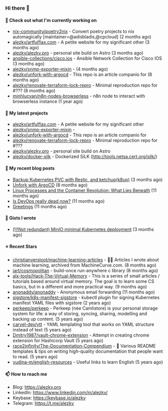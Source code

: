 ### Hi there 👋

#### 👷 Check out what I'm currently working on

- [nix-community/poetry2nix](https://github.com/nix-community/poetry2nix) - Convert poetry projects to nix automagically [maintainer=@adisbladis,@cpcloud]  (2 months ago)
- [alezkv/artfulflax.com](https://github.com/alezkv/artfulflax.com) - A petite website for my significant other (3 months ago)
- [alezkv/alezkv.pro](https://github.com/alezkv/alezkv.pro) - personal site build on Astro (3 months ago)
- [ansible-collections/cisco.ios](https://github.com/ansible-collections/cisco.ios) - Ansible Network Collection for Cisco IOS (3 months ago)
- [alezkv/snmp-exporter-mixin](https://github.com/alezkv/snmp-exporter-mixin) -  (4 months ago)
- [alezkv/unfork-with-argocd](https://github.com/alezkv/unfork-with-argocd) - This repo is an article companio for (8 months ago)
- [alezkv/renovate-terraform-lock-repro](https://github.com/alezkv/renovate-terraform-lock-repro) - Minimal reproduction repo for #??? (8 months ago)
- [minhlucvan/n8n-nodes-browserless](https://github.com/minhlucvan/n8n-nodes-browserless) - n8n node to interact with browserless instance  (1 year ago)

#### 🌱 My latest projects

- [alezkv/artfulflax.com](https://github.com/alezkv/artfulflax.com) - A petite website for my significant other
- [alezkv/snmp-exporter-mixin](https://github.com/alezkv/snmp-exporter-mixin) - 
- [alezkv/unfork-with-argocd](https://github.com/alezkv/unfork-with-argocd) - This repo is an article companio for
- [alezkv/renovate-terraform-lock-repro](https://github.com/alezkv/renovate-terraform-lock-repro) - Minimal reproduction repo for #???
- [alezkv/alezkv.pro](https://github.com/alezkv/alezkv.pro) - personal site build on Astro
- [alezkv/docker-silk](https://github.com/alezkv/docker-silk) - Dockerized SiLK (http://tools.netsa.cert.org/silk/)

#### 📜 My recent blog posts

- [Backup Kubernetes PVC with Restic, and ketchup(k8up)](https://alezkv.pro/blog/k8up/) (3 months ago)
- [Unfork with ArgoCD](https://alezkv.pro/blog/unfork-with-argocd/) (8 months ago)
- [Linux Processes and the Container Revolution: What Lies Beneath](https://alezkv.pro/blog/container-is-a-process/) (11 months ago)
- [Is DevOps really dead now?](https://alezkv.pro/blog/is-devops-dead/) (11 months ago)
- [Greetings](https://alezkv.pro/blog/greetings/) (11 months ago)

#### 📓 Gists I wrote

- [(!!!Not redundant) MinIO minimal Kubernetes deployment](https://gist.github.com/ac2280dcae300f24495ebb54d44d6d98) (3 months ago)

#### ⭐ Recent Stars

- [christianversloot/machine-learning-articles](https://github.com/christianversloot/machine-learning-articles) - 🧠💬 Articles I wrote about machine learning, archived from MachineCurve.com. (8 months ago)
- [jart/cosmopolitan](https://github.com/jart/cosmopolitan) - build-once run-anywhere c library (8 months ago)
- [alx-tools/Hack-The-Virtual-Memory](https://github.com/alx-tools/Hack-The-Virtual-Memory) - This is a series of small articles / tutorials based around virtual memory. The goal is to learn some CS basics, but in a different and more practical way. (9 months ago)
- [anonaddy/anonaddy](https://github.com/anonaddy/anonaddy) - Anonymous email forwarding (11 months ago)
- [sigstore/k8s-manifest-sigstore](https://github.com/sigstore/k8s-manifest-sigstore) - kubectl plugin for signing Kubernetes manifest YAML files with sigstore (2 years ago)
- [perkeep/perkeep](https://github.com/perkeep/perkeep) - Perkeep (née Camlistore) is your personal storage system for life: a way of storing, syncing, sharing, modelling and backing up content. (5 years ago)
- [carvel-dev/ytt](https://github.com/carvel-dev/ytt) - YAML templating tool that works on YAML structure instead of text (5 years ago)
- [Dmitry1987/vault-chrome-extension](https://github.com/Dmitry1987/vault-chrome-extension) - Attempt in creating chrome extension for Hashicorp Vault (5 years ago)
- [race2infinity/The-Documentation-Compendium](https://github.com/race2infinity/The-Documentation-Compendium) - 📢 Various README templates &amp; tips on writing high-quality documentation that people want to read. (5 years ago)
- [yudina-m/english-resources](https://github.com/yudina-m/english-resources) - Useful links to learn English (5 years ago)

#### 📫 How to reach me

- Blog: https://alezkv.pro
- LinkedIn: https://www.linkedin.com/in/alezkv/
- Keybase: https://keybase.io/alezkv
- Telegram: https://t.me/alezkv

